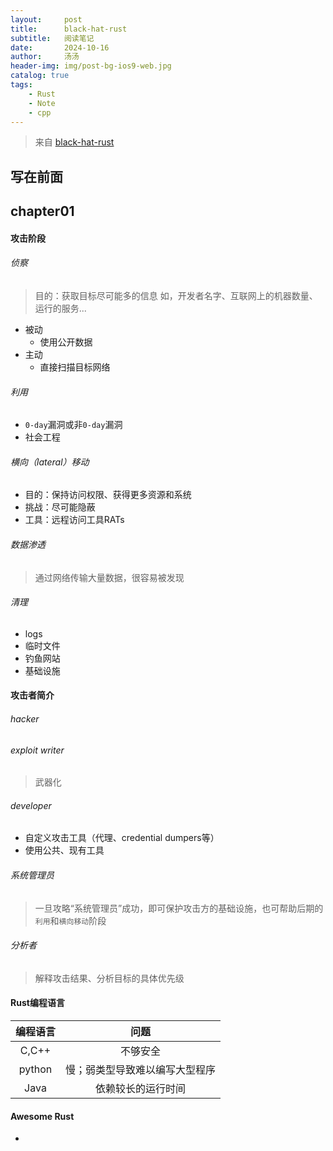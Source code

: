 ```yaml
---
layout:     post
title:      black-hat-rust
subtitle:   阅读笔记
date:       2024-10-16
author:     汤汤
header-img: img/post-bg-ios9-web.jpg
catalog: true
tags:
    - Rust
    - Note
    - cpp
---
```

> 来自 [black-hat-rust](https://github.com/skerkour/black-hat-rust) 

## 写在前面
## chapter01
#### 攻击阶段
###### 侦察
> 目的：获取目标尽可能多的信息
> 如，开发者名字、互联网上的机器数量、运行的服务...

+ 被动
  + 使用公开数据
+ 主动
  + 直接扫描目标网络

###### 利用
+ `0-day`漏洞或非`0-day`漏洞
+ 社会工程

###### 横向（lateral）移动
+ 目的：保持访问权限、获得更多资源和系统
+ 挑战：尽可能隐蔽
+ 工具：远程访问工具RATs

###### 数据渗透
> 通过网络传输大量数据，很容易被发现

###### 清理
+ logs
+ 临时文件
+ 钓鱼网站
+ 基础设施




#### 攻击者简介
###### hacker
###### exploit writer
> 武器化

###### developer
+ 自定义攻击工具（代理、credential dumpers等）
+ 使用公共、现有工具

###### 系统管理员
> 一旦攻略“系统管理员”成功，即可保护攻击方的基础设施，也可帮助后期的`利用`和`横向移动`阶段

###### 分析者
> 解释攻击结果、分析目标的具体优先级

#### Rust编程语言

|编程语言|问题|
|:--:|:--:|
| C,C++|不够安全|
|python|慢；弱类型导致难以编写大型程序|
|Java|依赖较长的运行时间|

#### Awesome Rust
+ 





